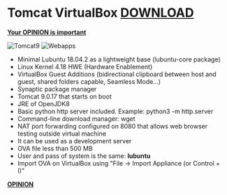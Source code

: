 # Tomcat VirtualBox [DOWNLOAD](https://github.com/Virtual-Machines/Tomcat-VirtualBox/releases/download/latest/Tomcat.ova)

[**Your OPINION is important**](https://github.com/Virtual-Machines/Tomcat-VirtualBox/issues/1)

![Tomcat9](https://raw.githubusercontent.com/Virtual-Machines/Tomcat-VirtualBox/master/tomcat9.png)
![Webapps](https://raw.githubusercontent.com/Virtual-Machines/Tomcat-VirtualBox/master/webapps.png)
- Minimal Lubuntu 18.04.2 as a lightweight base (lubuntu-core package)
- Linux Kernel 4.18 HWE (Hardware Enablement)
- VirtualBox Guest Additions (bidirectional clipboard between host and guest, shared folders capable, Seamless Mode...)
- Synaptic package manager
- Tomcat 9.0.17 that starts on boot
- JRE of OpenJDK8
- Basic python http server included. Example: python3 -m http.server
- Command-line download manager: wget
- NAT port forwarding configured on 8080 that allows web browser testing outside virtual machine
- It can be used as a development server
- OVA file less than 500 MB
- User and pass of system is the same: **lubuntu**
- Import OVA on VirtualBox using "File -> Import Appliance (or Control + I)"

[**OPINION**](https://github.com/Virtual-Machines/Tomcat-VirtualBox/issues/1)
